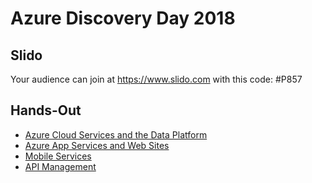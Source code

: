 # Azure Discovery Day 2018

## Slido
Your audience can join at https://www.slido.com
with this code: #P857

## Hands-Out

* [Azure Cloud Services and the Data Platform](slides/Keynote.pdf)
* [Azure App Services and Web Sites](slides/AppService.pdf)
* [Mobile Services](slides/Mobile.pdf)
* [API Management](slides/APIManagementIntro.pdf)